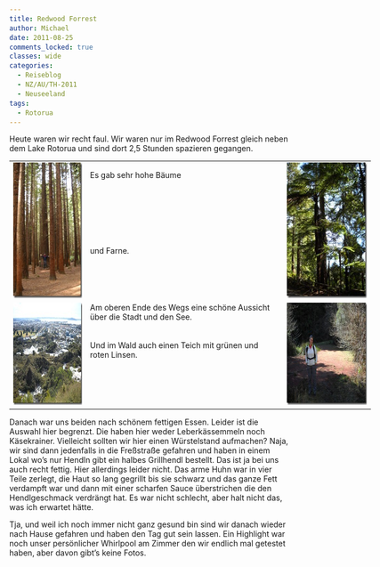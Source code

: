 ```yaml
---
title: Redwood Forrest
author: Michael
date: 2011-08-25
comments_locked: true
classes: wide
categories:
  - Reiseblog
  - NZ/AU/TH-2011
  - Neuseeland
tags:
  - Rotorua
---
```


<p>Heute waren wir recht faul. Wir waren nur im Redwood Forrest gleich neben dem Lake Rotorua und sind dort 2,5 Stunden spazieren gegangen.</p>
<table style="width: 650px;" border="0" cellspacing="0" cellpadding="2">
<tbody>
<tr>
<td valign="top" width="133"><a href="/assets/images/2011/08/DSCN1098.jpg"><img src="/assets/images/2011/08/DSCN1098_thumb.jpg" width="184" height="244" alt="DSCN1098" border="0" /></a></td>
<td valign="top" width="361">
<p align="left">Es gab sehr hohe B&auml;ume <br /> <br /> <br /> <br /> <br /> <br /> <br /> <br />und Farne.</p>
<p align="left">&nbsp;</p>
</td>
<td valign="top" width="154"><a href="/assets/images/2011/08/DSCN1108.jpg"><img src="/assets/images/2011/08/DSCN1108_thumb.jpg" width="184" height="244" alt="DSCN1108" border="0" /></a></td>
</tr>
<tr>
<td valign="top" width="133"><a href="/assets/images/2011/08/DSCN1104.jpg"><img src="/assets/images/2011/08/DSCN1104_thumb.jpg" width="244" height="184" alt="DSCN1104" border="0" /></a></td>
<td valign="top" width="361">Am oberen Ende des Wegs eine sch&ouml;ne Aussicht &uuml;ber die Stadt und den See. <br /> <br /> <br />Und im Wald auch einen Teich mit gr&uuml;nen und roten Linsen.</td>
<td valign="top" width="154"><a href="/assets/images/2011/08/DSCN1107.jpg"><img src="/assets/images/2011/08/DSCN1107_thumb.jpg" width="244" height="184" alt="DSCN1107" border="0" /></a></td>
</tr>
</tbody>
</table>
<p>Danach war uns beiden nach sch&ouml;nem fettigen Essen. Leider ist die Auswahl hier begrenzt. Die haben hier weder Leberk&auml;ssemmeln noch K&auml;sekrainer. Vielleicht sollten wir hier einen W&uuml;rstelstand aufmachen? Naja, wir sind dann jedenfalls in die Fre&szlig;stra&szlig;e gefahren und haben in einem Lokal wo&rsquo;s nur Hendln gibt ein halbes Grillhendl bestellt. Das ist ja bei uns auch recht fettig. Hier allerdings leider nicht. Das arme Huhn war in vier Teile zerlegt, die Haut so lang gegrillt bis sie schwarz und das ganze Fett verdampft war und dann mit einer scharfen Sauce &uuml;berstrichen die den Hendlgeschmack verdr&auml;ngt hat. Es war nicht schlecht, aber halt nicht das, was ich erwartet h&auml;tte.</p>
<p>Tja, und weil ich noch immer nicht ganz gesund bin sind wir danach wieder nach Hause gefahren und haben den Tag gut sein lassen. Ein Highlight war noch unser pers&ouml;nlicher Whirlpool am Zimmer den wir endlich mal getestet haben, aber davon gibt&rsquo;s keine Fotos.</p>
